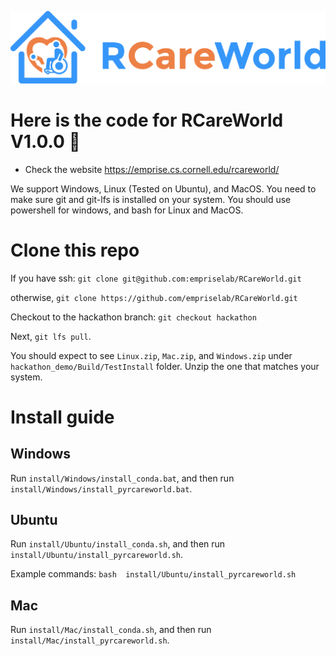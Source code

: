 ![alt text](rcareworld.png)

# Here is the code for RCareWorld V1.0.0 🦾
- Check the website https://emprise.cs.cornell.edu/rcareworld/

We support Windows, Linux (Tested on Ubuntu), and MacOS. You need to make sure git and git-lfs is installed on your system. You should use powershell for windows, 
and bash for Linux and MacOS.
# Clone this repo
If you have ssh:
`git clone git@github.com:empriselab/RCareWorld.git`

otherwise,
`git clone https://github.com/empriselab/RCareWorld.git`

Checkout to the hackathon branch:
`git checkout hackathon`

Next, `git lfs pull`.

You should expect to see `Linux.zip`, `Mac.zip`, and `Windows.zip` under `hackathon_demo/Build/TestInstall` folder. Unzip the one that matches your system.


# Install guide
## Windows
Run `install/Windows/install_conda.bat`, and then run `install/Windows/install_pyrcareworld.bat`.
## Ubuntu
Run `install/Ubuntu/install_conda.sh`, and then run `install/Ubuntu/install_pyrcareworld.sh`.

Example commands:
`bash  install/Ubuntu/install_pyrcareworld.sh`

## Mac
Run `install/Mac/install_conda.sh`, and then run `install/Mac/install_pyrcareworld.sh`.